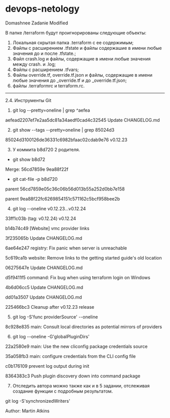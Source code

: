 # devops-netology

Domashnee Zadanie
Modified

В папке /terraform будут проигнорированы следующие объекты:
1. Локальная скрытая папка .terraform  с ее содержимым;
2. Файлы с расширением .tfstate и файлы содержашие в имени любые значения до и после .tfstate.;
3. Файл crash.log и файлы, содержащие в имени любые значения между crash. и .log;
4. Файлы с расширением .tfvars;
5. Файлы override.tf, override.tf.json и файлы, содержащие в имени любые значения до _override.tf и до _override.tf.json;
6. файлы .terraformrc и terraform.rc.

---------------------------------------

2.4. Инструменты Git

1. git log --pretty=oneline |  grep ^aefea

aefead2207ef7e2aa5dc81a34aedf0cad4c32545 Update CHANGELOG.md

2. git show --tags --pretty=oneline | grep 85024d3

85024d3100126de36331c6982bfaac02cdab9e76 v0.12.23

3. У коммита b8d720 2 родителя. 

 - git show b8d72

Merge: 56cd7859e 9ea88f22f

 - git cat-file -p b8d720

parent 56cd7859e05c36c06b56d013b55a252d0bb7e158

parent 9ea88f22fc6269854151c571162c5bcf958bee2b

4. git log --oneline v0.12.23...v0.12.24

33ff1c03b (tag: v0.12.24) v0.12.24

b14b74c49 [Website] vmc provider links

3f235065b Update CHANGELOG.md

6ae64e247 registry: Fix panic when server is unreachable

5c619ca1b website: Remove links to the getting started guide's old location

06275647e Update CHANGELOG.md

d5f9411f5 command: Fix bug when using terraform login on Windows

4b6d06cc5 Update CHANGELOG.md

dd01a3507 Update CHANGELOG.md

225466bc3 Cleanup after v0.12.23 release

5. git log -S'func providerSource' --oneline

8c928e835 main: Consult local directories as potential mirrors of providers

6. git log --oneline -G'globalPluginDirs'

22a2580e9 main: Use the new cliconfig package credentials source

35a058fb3 main: configure credentials from the CLI config file

c0b176109 prevent log output during init

8364383c3 Push plugin discovery down into command package

7. Отследить автора можно также как и в 5 задании, отслеживая создание функции с подробным результатом.

git log -S'synchronizedWriters'

Author: Martin Atkins




